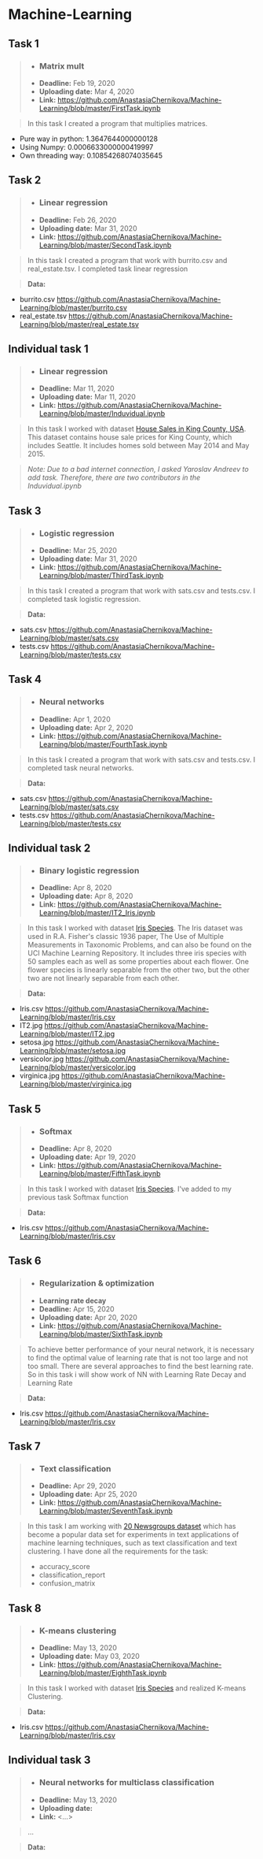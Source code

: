 # Machine-Learning

## Task 1
> -  ### Matrix mult
> -  **Deadline:** Feb 19, 2020
> -  **Uploading date:** Mar 4, 2020 
> -  **Link:** <https://github.com/AnastasiaChernikova/Machine-Learning/blob/master/FirstTask.ipynb>

> In this task I created a program that multiplies matrices. 
- Pure way in python:
  1.3647644000000128
- Using Numpy:
  0.0006633000000419997
- Own threading way:
  0.10854268074035645

## Task 2
> -  ### Linear regression
> -  **Deadline:** Feb 26, 2020
> -  **Uploading date:** Mar 31, 2020
> -  **Link:** <https://github.com/AnastasiaChernikova/Machine-Learning/blob/master/SecondTask.ipynb>

> In this task I created a program that work with burrito.csv and real_estate.tsv. I completed task linear regression

> **Data:** 
- burrito.csv <https://github.com/AnastasiaChernikova/Machine-Learning/blob/master/burrito.csv>
- real_estate.tsv <https://github.com/AnastasiaChernikova/Machine-Learning/blob/master/real_estate.tsv>

## Individual task 1
> -  ### Linear regression
> -  **Deadline:** Mar 11, 2020
> -  **Uploading date:** Mar 11, 2020
> -  **Link:** <https://github.com/AnastasiaChernikova/Machine-Learning/blob/master/Induvidual.ipynb>

> In this task I worked with dataset [House Sales in King County, USA](https://www.kaggle.com/harlfoxem/housesalesprediction). This dataset contains house sale prices for King County, which includes Seattle. It includes homes sold between May 2014 and May 2015.

> _Note: Due to a bad internet connection, I asked Yaroslav Andreev to add task. Therefore, there are two contributors in the Induvidual.ipynb_

## Task 3 
> - ### Logistic regression
> - **Deadline:** Mar 25, 2020
> - **Uploading date:** Mar 31, 2020
> - **Link:** <https://github.com/AnastasiaChernikova/Machine-Learning/blob/master/ThirdTask.ipynb>

> In this task I created a program that work with sats.csv and tests.csv. I completed task logistic regression.

> **Data:** 
- sats.csv <https://github.com/AnastasiaChernikova/Machine-Learning/blob/master/sats.csv>
- tests.csv <https://github.com/AnastasiaChernikova/Machine-Learning/blob/master/tests.csv>

## Task 4 
> - ### Neural networks
> - **Deadline:** Apr 1, 2020 
> - **Uploading date:** Apr 2, 2020
> - **Link:** <https://github.com/AnastasiaChernikova/Machine-Learning/blob/master/FourthTask.ipynb>

> In this task I created a program that work with sats.csv and tests.csv. I completed task neural networks. 

> **Data:** 
- sats.csv <https://github.com/AnastasiaChernikova/Machine-Learning/blob/master/sats.csv>
- tests.csv <https://github.com/AnastasiaChernikova/Machine-Learning/blob/master/tests.csv>

## Individual task 2
> - ### Binary logistic regression
> - **Deadline:** Apr 8, 2020  
> - **Uploading date:** Apr 8, 2020 
> - **Link:** <https://github.com/AnastasiaChernikova/Machine-Learning/blob/master/IT2_Iris.ipynb>

> In this task I worked with dataset [Iris Species](https://www.kaggle.com/uciml/iris). The Iris dataset was used in R.A. Fisher's classic 1936 paper, The Use of Multiple Measurements in Taxonomic Problems, and can also be found on the UCI Machine Learning Repository. It includes three iris species with 50 samples each as well as some properties about each flower. One flower species is linearly separable from the other two, but the other two are not linearly separable from each other.

> **Data:** 
- Iris.csv <https://github.com/AnastasiaChernikova/Machine-Learning/blob/master/Iris.csv>
- IT2.jpg <https://github.com/AnastasiaChernikova/Machine-Learning/blob/master/IT2.jpg>
- setosa.jpg <https://github.com/AnastasiaChernikova/Machine-Learning/blob/master/setosa.jpg>
- versicolor.jpg <https://github.com/AnastasiaChernikova/Machine-Learning/blob/master/versicolor.jpg>
- virginica.jpg <https://github.com/AnastasiaChernikova/Machine-Learning/blob/master/virginica.jpg>

## Task 5
> - ### Softmax
> - **Deadline:** Apr 8, 2020  
> - **Uploading date:** Apr 19, 2020 
> - **Link:** <https://github.com/AnastasiaChernikova/Machine-Learning/blob/master/FifthTask.ipynb>

> In this task I worked with dataset [Iris Species](https://www.kaggle.com/uciml/iris). I've added to my previous task Softmax  function

> **Data:** 
- Iris.csv <https://github.com/AnastasiaChernikova/Machine-Learning/blob/master/Iris.csv>

## Task 6
> - ### Regularization & optimization
> - **Learning rate decay**
> - **Deadline:** Apr 15, 2020  
> - **Uploading date:** Apr 20, 2020 
> - **Link:** <https://github.com/AnastasiaChernikova/Machine-Learning/blob/master/SixthTask.ipynb>

> To achieve better performance of your neural network, it is necessary to find the optimal value of learning rate that is not too large and not too small. There are several approaches to find the best learning rate. So in this task i will show work of NN with Learning Rate Decay and Learning Rate

> **Data:** 
- Iris.csv <https://github.com/AnastasiaChernikova/Machine-Learning/blob/master/Iris.csv>


## Task 7
> - ### Text classification
> - **Deadline:** Apr 29, 2020  
> - **Uploading date:** Apr 25, 2020 
> - **Link:** <https://github.com/AnastasiaChernikova/Machine-Learning/blob/master/SeventhTask.ipynb>

> In this task I am working with [20 Newsgroups dataset](https://scikit-learn.org/0.19/datasets/twenty_newsgroups.html) which has become a popular data set for experiments in text applications of machine learning techniques, such as text classification and text clustering.  I have done all the requirements for the task:
> * accuracy_score
> * classification_report
> * confusion_matrix 

## Task 8
> - ### K-means clustering
> - **Deadline:** May 13, 2020  
> - **Uploading date:** May 03, 2020 
> - **Link:** <https://github.com/AnastasiaChernikova/Machine-Learning/blob/master/EighthTask.ipynb>

> In this task I worked with dataset [Iris Species](https://www.kaggle.com/uciml/iris) and realized K-means Clustering.

> **Data:** 
- Iris.csv <https://github.com/AnastasiaChernikova/Machine-Learning/blob/master/Iris.csv>

## Individual task 3
> - ### Neural networks for multiclass classification
> - **Deadline:** May 13, 2020  
> - **Uploading date:** 
> - **Link:** <...>

> ...

> **Data:** 
